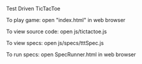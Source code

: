 Test Driven TicTacToe

To play game: open "index.html" in web browser

To view source code: open js/tictactoe.js

To view specs: open js/specs/tttSpec.js

To run specs: open SpecRunner.html in web browser
